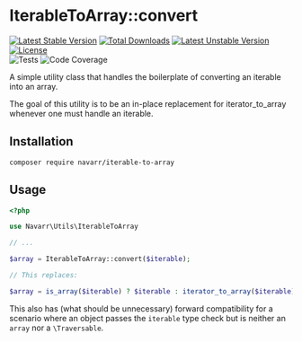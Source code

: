 # IterableToArray::convert
[![Latest Stable Version](http://poser.pugx.org/navarr/iterable_to_array/v)](https://packagist.org/packages/navarr/dependency-annotation)
[![Total Downloads](http://poser.pugx.org/navarr/iterable_to_array/downloads)](https://packagist.org/packages/navarr/dependency-annotation)
[![Latest Unstable Version](http://poser.pugx.org/navarr/iterable_to_array/v/unstable)](https://packagist.org/packages/navarr/dependency-annotation)
[![License](http://poser.pugx.org/navarr/iterable_to_array/license)](https://packagist.org/packages/navarr/dependency-annotation)  
![Tests](https://github.com/navarr/iterable_to_array/actions/workflows/commit.yml/badge.svg)
![Code Coverage](https://codecov.io/gh/navarr/iterable_to_array/branch/main/graph/badge.svg?token=DJRUJTV2GW)

A simple utility class that handles the boilerplate of converting an iterable into an array.

The goal of this utility is to be an in-place replacement for iterator_to_array whenever one must handle an iterable.

## Installation

    composer require navarr/iterable-to-array

## Usage

```php
<?php

use Navarr\Utils\IterableToArray

// ...

$array = IterableToArray::convert($iterable);

// This replaces:

$array = is_array($iterable) ? $iterable : iterator_to_array($iterable);
```

This also has (what should be unnecessary) forward compatibility for a scenario where an object passes the `iterable` type check but is neither an `array` nor a `\Traversable`.
